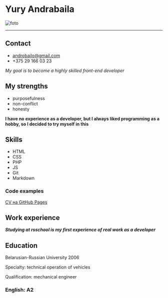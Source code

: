 # Yury Andrabaila

![foto](https://user-images.githubusercontent.com/98847287/159718547-5dd85245-0da8-436e-8b50-ea3d4364f51e.jpg)
___
## Contact
* androbailo@gmail.com
* +375 29 166 03 23


*My goal is to become a highly skilled front-end developer*


## My strengths
* purposefulness
* non-conflict
* honesty


**I have no experience as a developer, but I always liked programming as a hobby, so I decided to try myself in this**


## Skills
* HTML
* CSS
* PHP
* JS
* Git
* Markdown


### Сode examples
[CV на GitHub Pages](https://github.com/Andrabaila/rsschool-cv)

## Work experience
***Studying at rsschool is my first experience of real work as a developer***

## Education
Belarusian-Russian University 2006

Specialty: technical operation of vehicles

Qualification: mechanical engineer

### English: A2
